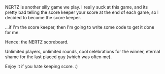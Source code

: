 NERTZ is another silly game we play. 
I really suck at this game, and its pretty bad 
telling the score keeper your score at the end of each
game, so I decided to become the score keeper.

...if I'm the score keeper, then I'm going to write some code 
to get it done for me. 

Hence: the NERTZ scoreboard.

Unlimited players, unlimited rounds, cool celebrations for the winner,
eternal shame for the last placed guy (which was often me). 

Enjoy it if you hate keeping score. :)
